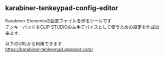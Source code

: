 karabiner-tenkeypad-config-editor
---

Karabiner-Elementsの設定ファイルを作るツールです.  
テンキーパッドをCLIP STUDIOの左手デバイスとして使うための設定を作成出来ます.

以下のURLから利用できます.    
https://karabiner-tenkeypad.appspot.com/
